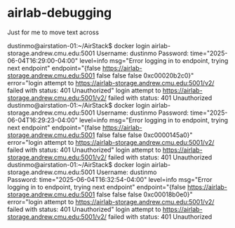 # airlab-debugging
Just for me to move text across

dustinmo@airstation-01:~/AirStack$ docker login airlab-storage.andrew.cmu.edu:5001
Username: dustinmo
Password: 
time="2025-06-04T16:29:00-04:00" level=info msg="Error logging in to endpoint, trying next endpoint" endpoint="{false https://airlab-storage.andrew.cmu.edu:5001 false false false 0xc00020b2c0}" error="login attempt to https://airlab-storage.andrew.cmu.edu:5001/v2/ failed with status: 401 Unauthorized"
login attempt to https://airlab-storage.andrew.cmu.edu:5001/v2/ failed with status: 401 Unauthorized
dustinmo@airstation-01:~/AirStack$ docker login airlab-storage.andrew.cmu.edu:5001
Username: dustinmo
Password: 
time="2025-06-04T16:29:23-04:00" level=info msg="Error logging in to endpoint, trying next endpoint" endpoint="{false https://airlab-storage.andrew.cmu.edu:5001 false false false 0xc0000145a0}" error="login attempt to https://airlab-storage.andrew.cmu.edu:5001/v2/ failed with status: 401 Unauthorized"
login attempt to https://airlab-storage.andrew.cmu.edu:5001/v2/ failed with status: 401 Unauthorized
dustinmo@airstation-01:~/AirStack$ docker login airlab-storage.andrew.cmu.edu:5001
Username: dustinmo	
Password: 
time="2025-06-04T16:32:54-04:00" level=info msg="Error logging in to endpoint, trying next endpoint" endpoint="{false https://airlab-storage.andrew.cmu.edu:5001 false false false 0xc00018b0e0}" error="login attempt to https://airlab-storage.andrew.cmu.edu:5001/v2/ failed with status: 401 Unauthorized"
login attempt to https://airlab-storage.andrew.cmu.edu:5001/v2/ failed with status: 401 Unauthorized
